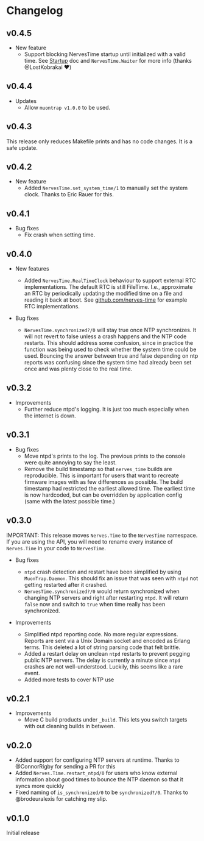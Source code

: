 # Changelog

## v0.4.5

* New feature
  * Support blocking NervesTime startup until initialized with a valid time.
    See [Startup](https://github.com/nerves-time/nerves_time#startup) doc and
    `NervesTime.Waiter` for more info (thanks @LostKobrakai :heart:)

## v0.4.4

* Updates
  * Allow `muontrap v1.0.0` to be used.

## v0.4.3

This release only reduces Makefile prints and has no code changes. It is a safe
update.

## v0.4.2

* New feature
  * Added `NervesTime.set_system_time/1` to manually set the system clock.
    Thanks to Eric Rauer for this.

## v0.4.1

* Bug fixes
  * Fix crash when setting time.

## v0.4.0

* New features
  * Added `NervesTime.RealTimeClock` behaviour to support external RTC
    implementations. The default RTC is still FileTime. I.e., approximate an RTC
    by periodically updating the modified time on a file and reading it back at
    boot. See [github.com/nerves-time](https://github.com/nerves-time) for
    example RTC implementations.

* Bug fixes
  * `NervesTime.synchronized?/0` will stay true once NTP synchronizes. It will
    not revert to false unless a crash happens and the NTP code restarts. This
    should address some confusion, since in practice the function was being used
    to check whether the system time could be used. Bouncing the answer between
    true and false depending on ntp reports was confusing since the system time
    had already been set once and was plenty close to the real time.

## v0.3.2

* Improvements
  * Further reduce ntpd's logging. It is just too much especially when the
    internet is down.

## v0.3.1

* Bug fixes
  * Move ntpd's prints to the log. The previous prints to the console were quite
    annoying to say the least.
  * Remove the build timestamp so that `nerves_time` builds are reproducible.
    This is important for users that want to recreate firmware images with as
    few differences as possible. The build timestamp had restricted the earliest
    allowed time. The earliest time is now hardcoded, but can be overridden by
    application config (same with the latest possible time.)

## v0.3.0

IMPORTANT: This release moves `Nerves.Time` to the `NervesTime` namespace. If
you are using the API, you will need to rename every instance of `Nerves.Time`
in your code to `NervesTime`.

* Bug fixes
  * `ntpd` crash detection and restart have been simplified by using
    `MuonTrap.Daemon`. This should fix an issue that was seen with `ntpd` not
    getting restarted after it crashed.
  * `NervesTime.synchronized?/0` would return synchronized when changing NTP
    servers and right after restarting `ntpd`. It will return `false` now and
    switch to `true` when time really has been synchronized.

* Improvements
  * Simplified ntpd reporting code. No more regular expressions. Reports are
    sent via a Unix Domain socket and encoded as Erlang terms. This deleted a
    lot of string parsing code that felt brittle.
  * Added a restart delay on unclean `ntpd` restarts to prevent pegging public
    NTP servers. The delay is currently a minute since `ntpd` crashes are not
    well-understood. Luckily, this seems like a rare event.
  * Added more tests to cover NTP use

## v0.2.1

* Improvements
  * Move C build products under `_build`. This lets you switch targets with out
    cleaning builds in between.

## v0.2.0

* Added support for configuring NTP servers at runtime. Thanks to @ConnorRigby
  for sending a PR for this
* Added `Nerves.Time.restart_ntpd/0` for users who know external information
  about good times to bounce the NTP daemon so that it syncs more quickly
* Fixed naming of `is_synchronized/0` to be `synchronized?/0`. Thanks to
  @brodeuralexis for catching my slip.

## v0.1.0

Initial release
